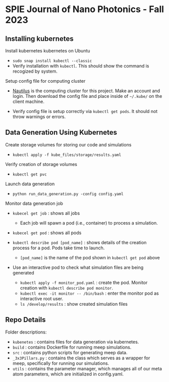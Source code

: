 # SPIE Journal of Nano Photonics - Fall 2023 

## Installing kubernetes 

Install kubernetes kubernetes on Ubuntu

- `sudo snap install kubectl --classic`
- Verify installation with `kubectl`. This should show the command is recogized by system.
  
Setup config file for computing cluster

- [Nautilus](https://portal.nrp-nautilus.io) is the computing cluster for this project. Make an account and login. Then download the config file and place inside of `~/.kube/` on the client machine.

- Verify config file is setup correctly via `kubectl get pods`. It should not throw warnings or errors.  

## Data Generation Using Kubernetes

Create storage volumes for storing our code and simulations
- `kubectl apply -f kube_files/storage/results.yaml`

Verify creation of storage volumes
- `kubectl get pvc`

Launch data generation 
- `python run_data_generation.py -config config.yaml`

Monitor data generation job
- `kubecel get job` : shows all jobs
  - Each job will spawn a pod (i.e., container) to process a simulation.
- `kubecel get pod` : shows all pods
- `kubectl describe pod [pod_name]` : shows details of the creation process for a pod. Pods take time to launch.
    - `[pod_name]` is the name of the pod shown in `kubectl get pod` above
   
- Use an interactive pod to check what simulation files are being generated
  - `kubectl apply -f monitor_pod.yaml` : create the pod. Monitor creation with `kubectl describe pod monitor`.
  - `kubectl exec -it monitor -- /bin/bash` : enter the monitor pod as interactive root user.
  - `ls /develop/results` : show created simulation files

## Repo Details

Folder descriptions:
- `kubenetes` : contains files for data generation via kubernetes.
- `build` : contains Dockerfile for running meep simulations.
- `src` : contains python scripts for generating meep data.
- `_3x3Pillars.py` : contains the class which serves as a wrapper for meep, specifically for running our simulations.
- `utils` : contains the parameter manager, which manages all of our meta atom parameters, which are initialized in config.yaml.
